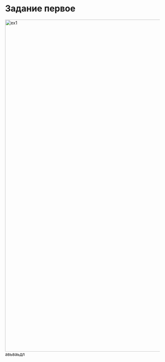 <h1>Задание первое</h1>
<img width="1920" height="1080" alt="ex1" src="https://github.com/user-attachments/assets/8796d4ca-8d7e-4307-ab50-5f7c60643ecc" />
авьваьдл
